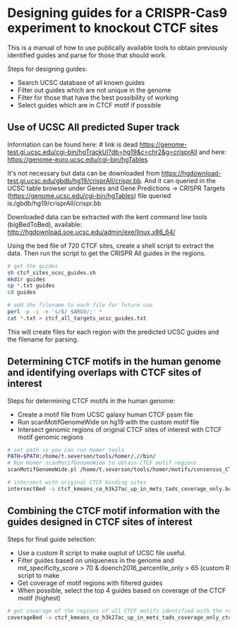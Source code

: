 # Designing guides for a CRISPR-Cas9 experiment to knockout CTCF sites

This is a manual of how to use publically available tools to obtain previously identified guides and parse for those
that should work.

Steps for designing guides:
  - Search UCSC database of all known guides 
  - Filter out guides which are not unique in the genome
  - Filter for those that have the best possibility of working
  - Select guides which are in CTCF motif if possible
  
 ## Use of UCSC All predicted Super track ##
Information can be found here: # link is dead https://genome-test.gi.ucsc.edu/cgi-bin/hgTrackUi?db=hg19&c=chr2&g=crisprAll 
and here:
https://genome-euro.ucsc.edu/cgi-bin/hgTables

It's not necessary but data can be downloaded from https://hgdownload-test.gi.ucsc.edu/gbdb/hg19/crisprAll/crispr.bb.
And it can queried in the UCSC table browser under Genes and Gene Predictions -> CRISPR Targets (https://genome.ucsc.edu/cgi-bin/hgTables) file queried is:/gbdb/hg19/crisprAll/crispr.bb

Downloaded data can be extracted with the kent command line tools (bigBedToBed), available:
   http://hgdownload.soe.ucsc.edu/admin/exe/linux.x86_64/
   
Using the bed file of 720 CTCF sites, create a shell script to extract the data. Then run the script to get the CRISPR All guides
in the regions.


 ```bash
 # get the guides
sh ctcf_sites_ucsc_guides.sh 
mkdir guides
cp *.txt guides
cd guides

# add the filename to each file for future use
perl -p -i -e 's/$/ $ARGV/;' *
cat *.txt > ctcf_all_targets_ucsc_guides.txt
```

This will create files for each region with the predicted UCSC guides and the filename for parsing.


## Determining CTCF motifs in the human genome and identifying overlaps with CTCF sites of interest

Steps for determining CTCF motifs in the human genome:
  - Create a motif file from UCSC galaxy human CTCF pssm file
  - Run scanMotifGenomeWide on hg19 with the custom motif file
  - Intersect genomic regions of original CTCF sites of interest with CTCF motif genomic regions

 ```bash
# set path so you can run Homer tools
PATH=$PATH:/home/t.severson/tools/homer/.//bin/
# Run Homer scanMotifGenomeWide to obtain CTCF motif regions
scanMotifGenomeWide.pl /home/t.severson/tools/homer/motifs/consensus_CTCF_galaxy.motif hg19 -bed > galaxy_ctcf_hg19.bed

# intersect with original CTCF binding sites
intersectBed -a ctcf_kmeans_co_h3k27ac_up_in_mets_tads_coverage_only.bed -b galaxy_ctcf_hg19.bed -wa -wb > ctcf_kmeans_co_h3k27ac_up_in_mets_tads_coverage_only_ctcf_galaxy_motifs.txt
```

## Combining the CTCF motif information with the guides designed in CTCF sites of interest

Steps for final guide selection:
  - Use a custom R script to make ouptut of UCSC file useful.
  - Filter guides based on uniqueness in the genome and  mit_specificity_score > 70 & doench2016_percentile_only > 65 (custom R script to make
  - Get coverage of motif regions with filtered guides
  - When possible, select the top 4 guides based on coverage of the CTCF motif (highest)


```bash
# get coverage of the regions of all CTCF motifs identified with the regions of the filtered CTCF guides
coverageBed -a ctcf_kmeans_co_h3k27ac_up_in_mets_tads_coverage_only_ctcf_galaxy_motifs_all.bed -b guides/ctcf_ucsc_guides_filtered.bed > ctcf_kmeans_co_h3k27ac_up_in_mets_tads_coverage_only_ctcf_galaxy_motifs_all_guides_coverageBed.txt

```
